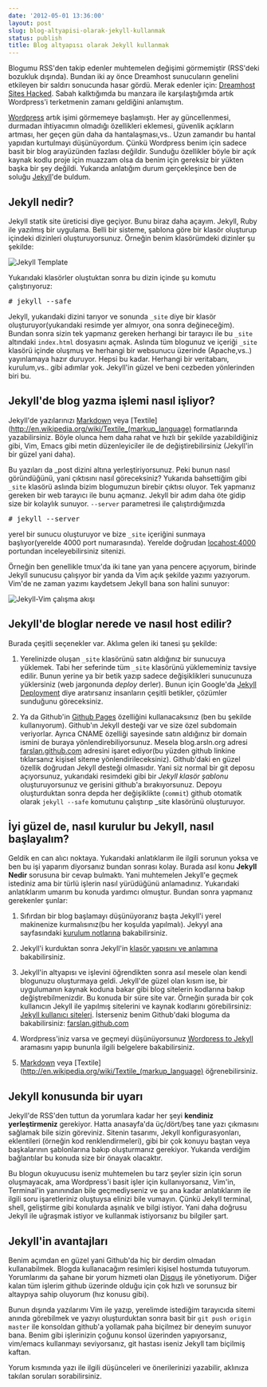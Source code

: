 ```yaml
---
date: '2012-05-01 13:36:00'
layout: post
slug: blog-altyapisi-olarak-jekyll-kullanmak
status: publish
title: Blog altyapısı olarak Jekyll kullanmak
---
```


Blogumu RSS'den takip edenler muhtemelen değişimi görmemiştir (RSS'deki bozukluk
dışında). Bundan iki ay önce Dreamhost sunucuların genelini etkileyen bir
saldırı sonucunda hasar gördü. Merak edenler için: [Dreamhost Sites
Hacked](http://discussion.dreamhost.com/thread-134262.html). Sabah kalktığımda
bu manzara ile karşılaştığımda artık Wordpress'i terketmenin zamanı geldiğini
anlamıştım. 

[Wordpress](http://www.wordpress.org) artık işimi görmemeye başlamıştı. Her ay
güncellenmesi, durmadan ihtiyacımın olmadığı özellikleri eklemesi, güvenlik
açıkların artması, her geçen gün daha da hantalaşması,vs.. Uzun zamandır bu
hantal yapıdan kurtulmayı düşünüyordum. Çünkü Wordpress benim için sadece basit
bir blog arayüzünden fazlası değildir. Sunduğu özellikler böyle bir açık kaynak
kodlu proje için muazzam olsa da benim için gereksiz bir yükten başka bir şey
değildi. Yukarıda anlatığım durum gerçekleşince ben de soluğu
[Jekyll](https://github.com/mojombo/jekyll)'de buldum. 


Jekyll nedir?
-------------

Jekyll statik site üreticisi diye geçiyor. Bunu biraz daha açayım. Jekyll, Ruby ile yazılmış bir uygulama. Belli bir sisteme, şablona göre bir klasör oluşturup içindeki dizinleri oluşturuyorsunuz. Örneğin benim klasörümdeki dizinler şu şekilde:

![Jekyll Template](http://arsln.org/image/jekyll_template2.png)

Yukarıdaki klasörler oluştuktan sonra bu dizin içinde şu komutu çalıştırıyoruz:

<pre class="terminal">
# jekyll --safe
</pre>

Jekyll, yukarıdaki dizini tarıyor ve sonunda `_site` diye bir klasör oluşturuyor(yukarıdaki resimde yer almıyor, ona sonra değineceğim). Bundan sonra sizin tek yapmanız gereken herhangi bir tarayıcı ile bu `_site` altındaki `index.html` dosyasını açmak. Aslında tüm blogunuz ve içeriği `_site` klasörü içinde oluşmuş ve herhangi bir websunucu üzerinde (Apache,vs..) yayınlamaya hazır duruyor. Hepsi bu kadar. Herhangi bir veritabanı, kurulum,vs.. gibi adımlar yok. Jekyll'in güzel ve beni cezbeden yönlerinden biri bu.


Jekyll'de blog yazma işlemi nasıl işliyor?
------------------------------------------

Jekyll'de yazılarınızı [Markdown](http://daringfireball.net/projects/markdown/) veya [Textile](http://en.wikipedia.org/wiki/Textile_(markup_language) formatlarında yazabilirsiniz. Böyle olunca hem daha rahat ve hızlı bir şekilde yazabildiğiniz gibi, Vim, Emacs gibi metin düzenleyiciler ile de değiştirebilirsiniz (Jekyll'in bir güzel yani daha).

Bu yazıları da _post dizini altına yerleştiriyorsunuz. Peki bunun nasıl göründüğünü, yani çıktısını nasıl göreceksiniz? Yukarıda bahsettiğim gibi `_site` klasörü aslında bizim blogumuzun birebir çıktısı oluyor. Tek yapmanız gereken bir web tarayıcı ile bunu açmanız. Jekyll bir adım daha öte gidip size bir kolaylık sunuyor. `--server` parametresi ile çalıştırdığımızda 

<pre class="terminal">
# jekyll --server
</pre>

yerel bir sunucu oluşturuyor ve bize `_site` içeriğini sunmaya başlıyor(yerelde 4000 port numarasında). Yerelde doğrudan [locahost:4000](http://localhost:4000) portundan inceleyebilirsiniz sitenizi.



Örneğin ben genellikle tmux'da iki tane yan yana pencere açıyorum, birinde Jekyll sunucusu çalışıyor bir yanda da Vim açık şekilde yazımı yazıyorum. Vim'de ne zaman yazımı kaydetsem Jekyll bana son halini sunuyor:


![Jekyll-Vim çalışma akışı](http://arsln.org/image/Terminal_004.png)


Jekyll'de bloglar nerede ve nasıl host edilir?
----------------------------------------------

Burada çeşitli seçenekler var. Aklıma gelen iki tanesi şu şekilde:

1. Yerelinizde oluşan `_site` klasörünü satın aldığınız bir sunucuya yüklemek. Tabi her seferinde tüm `_site` klasörünü yüklememiniz tavsiye edilir. Bunun yerine ya bir betik yazıp sadece değişiklikleri sunucunuza yüklersiniz (web jargonunda *deploy* derler). Bunun için Google'da [Jekyll Deployment](https://www.google.com/search?q=jekyll+deployment) diye aratırsanız insanların çeşitli betikler, çözümler sunduğunu göreceksiniz.

2. Ya da Github'in [Github Pages](http://help.github.com/pages/) özelliğini kullanacaksınız (ben bu şekilde kullanıyorum). Github'ın Jekyll desteği var ve size özel subdomain veriyorlar. Ayrıca CNAME özelliği sayesinde satın aldığınız bir domain ismini de buraya yönlendirebiliyorsunuz. Mesela blog.arsln.org adresi [farslan.github.com](http://farslan.github.com) adresini işaret ediyor(bu yüzden github linkine tıklarsanız kişisel siteme yönlendirileceksiniz). Github'daki en güzel özellik doğrudan Jekyll desteği olmasıdır. Yani siz normal bir git deposu açıyorsunuz, yukarıdaki resimdeki gibi bir *Jekyll klasör şablonu* oluşturuyorsunuz ve gerisini github'a bırakıyorsunuz. Depoyu oluşturduktan sonra depda her değişiklikte (`commit`) github otomatik olarak `jekyll --safe` komutunu çalıştırıp _site klasörünü oluşturuyor. 


İyi güzel de, nasıl kurulur bu Jekyll, nasıl başlayalım?
--------------------------------------------------------

Geldik en can alıcı noktaya. Yukarıdaki anlatıklarım ile ilgili sorunun yoksa ve ben bu işi yaparım diyorsanız bundan sonrası kolay. Burada asıl konu **Jekyll Nedir** sorusuna bir cevap bulmaktı. Yani muhtemelen Jekyll'e geçmek istediniz ama bir türlü işlerin nasıl yürüdüğünü anlamadınız. Yukarıdaki anlatıklarım umarım bu konuda yardımcı olmuştur. Bundan sonra yapmanız gerekenler şunlar:

1. Sıfırdan bir blog başlamayı düşünüyoranız başta Jekyll'i yerel makinenize kurmalısınız(bu her koşulda yapılmalı). Jekyyl ana sayfasındaki [kurulum notlarına](https://github.com/mojombo/jekyll/wiki/Install) bakabilirsiniz.

2. Jekyll'i kurduktan sonra Jekyll'in [klasör yapısını ve anlamına](https://github.com/mojombo/jekyll/wiki/Usage) bakabilirsiniz. 

3. Jekyll'in altyapısı ve işlevini öğrendikten sonra asıl mesele olan kendi blogunuzu oluşturmaya geldi. Jekyll'de güzel olan kısım ise, bir uygulumanın kaynak koduna bakar gibi blog sitelerin kodlarına bakıp değiştrebilmenizdir. Bu konuda bir süre site var. Örneğin şurada bir çok kullanıcın Jekyll ile yapılmış sitelerini ve kaynak kodlarını görebilirsiniz: [Jekyll kullanıcı siteleri](https://github.com/mojombo/jekyll/wiki/Sites). İsterseniz benim Github'daki bloguma da bakabilirsiniz: [farslan.github.com](https://github.com/farslan/farslan.github.com)

4. Wordpress'iniz varsa ve geçmeyi düşünüyorsunuz [Wordpress to Jekyll](https://www.google.com/search?q=wordpress+to+jekyll) aramasını yapıp bununla ilgili belgelere bakabilirsiniz.

5. [Markdown](http://daringfireball.net/projects/markdown/) veya [Textile](http://en.wikipedia.org/wiki/Textile_(markup_language) öğrenebilirsiniz.



Jekyll konusunda bir uyarı
--------------------------

Jekyll'de RSS'den tuttun da yorumlara kadar her şeyi **kendiniz yerleştirmeniz** gerekiyor. Hatta anasayfa'da üç/dört/beş tane yazı çıkmasını sağlamak bile sizin göreviniz. Sitenin tasarımı, Jekyll konfigurasyonları, eklentileri (örneğin kod renklendirmeleri), gibi bir çok konuyu baştan veya başkalarının şablonlarına bakıp oluşturmanız gerekiyor. Yukarıda verdiğim bağlantılar bu konuda size bir önayak olacaktır.

Bu blogun okuyucusu iseniz muhtemelen bu tarz şeyler sizin için sorun oluşmayacak, ama Wordpress'i basit işler için kullanıyorsanız, Vim'in, Terminal'in yanınından bile geçmediyseniz ve şu ana kadar anlatıklarım ile ilgili soru işaretleriniz oluştuysa elinizi bile vumayın. Çünkü Jekyll terminal, shell, geliştirme gibi konularda aşınalık ve bilgi istiyor. Yani daha doğrusu Jekyll ile uğraşmak istiyor ve kullanmak istiyorsanız bu bilgiler şart.


Jekyll'in avantajları
---------------------

Benim açımdan en güzel yani Github'da hiç bir derdim olmadan kullanabilmek. Blogda kullanacağım resimleri kişisel hostumda tutuyorum. Yorumlarımı da şahane bir yorum hizmeti olan [Disqus](httpp://www.disqus.com) ile yönetiyorum. Diğer kalan tüm işlerim github üzerinde olduğu için çok hızlı ve sorunsuz bir altaypıya sahip oluyorum (hız konusu gibi). 

Bunun dışında yazılarımı Vim ile yazıp, yerelimde istediğim tarayıcıda sitemi anında görebilmek ve yazıyı oluşturduktan sonra basit bir `git push origin master` ile konsoldan github'a yollamak paha biçilmez bir deneyim sunuyor bana. Benim gibi işlerinizin çoğunu konsol üzerinden yapıyorsanız, vim/emacs kullanmayı seviyorsanız, git hastası iseniz Jekyll tam biçilmiş kaftan.

Yorum kısmında yazı ile ilgili düşünceleri ve önerilerinizi yazabilir, aklınıza takılan soruları sorabilirsiniz.





